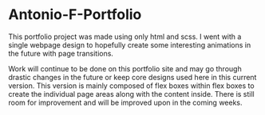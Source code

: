 # Antonio-F-Portfolio

This portfolio project was made using only html and scss. I went with a single webpage design to hopefully create some interesting animations in the future with page transitions.

Work will continue to be done on this portfolio site and may go through drastic changes in the future or keep core designs used here in this current version. This version is mainly composed of flex boxes within flex boxes to create the individual page areas along with the content inside. There is still room for improvement and will be improved upon in the coming weeks.
